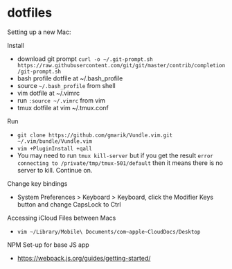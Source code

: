 # dotfiles

Setting up a new Mac:

Install 
* download git prompt `curl -o ~/.git-prompt.sh https://raw.githubusercontent.com/git/git/master/contrib/completion/git-prompt.sh`
* bash profile dotfile at ~/.bash_profile
* source `~/.bash_profile` from shell
* vim dotfile at ~/.vimrc
* run `:source ~/.vimrc` from vim
* tmux dotfile at vim ~/.tmux.conf

Run 
* `git clone https://github.com/gmarik/Vundle.vim.git ~/.vim/bundle/Vundle.vim`
* `vim +PluginInstall +qall`
* You may need to run `tmux kill-server` but if you get the result `error connecting to /private/tmp/tmux-501/default` then it means there is no server to kill. Continue on.

Change key bindings
* System Preferences > Keyboard > Keyboard, click the Modifier Keys button and change CapsLock to Ctrl

Accessing iCloud Files between Macs
* `vim ~/Library/Mobile\ Documents/com~apple~CloudDocs/Desktop`

NPM Set-up for base JS app
* https://webpack.js.org/guides/getting-started/
